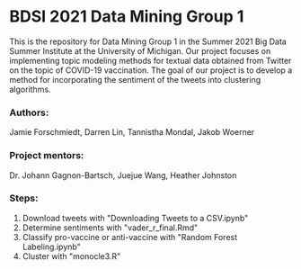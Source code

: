 # BDSI 2021 Data Mining Group 1
This is the repository for Data Mining Group 1 in the Summer 2021 Big Data Summer Institute at the University of Michigan. 
Our project focuses on implementing topic modeling methods for textual data obtained from Twitter on the topic of COVID-19 vaccination. 
The goal of our project is to develop a method for incorporating the sentiment of the tweets into clustering algorithms.

### Authors:
Jamie Forschmiedt, Darren Lin, Tannistha Mondal, Jakob Woerner

### Project mentors:
Dr. Johann Gagnon-Bartsch, Juejue Wang, Heather Johnston

### Steps:

1. Download tweets with "Downloading Tweets to a CSV.ipynb"
2. Determine sentiments with "vader_r_final.Rmd"
3. Classify pro-vaccine or anti-vaccine with "Random Forest Labeling.ipynb"
4. Cluster with "monocle3.R"
